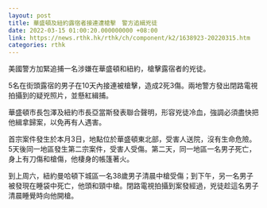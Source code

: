 ```yaml
---
layout: post
title: 華盛頓及紐約露宿者接連遭槍擊　警方追緝兇徒
date: 2022-03-15 01:00:20.000000000 +08:00
link: https://news.rthk.hk/rthk/ch/component/k2/1638923-20220315.htm
categories: rthk
---
```


美國警方加緊追捕一名涉嫌在華盛頓和紐約，槍擊露宿者的兇徒。

5名在街頭露宿的男子在10天內接連被槍擊，造成2死3傷。兩地警方發出閉路電視拍攝到的疑兇照片，並懸紅緝捕。

華盛頓市長包澤及紐約市長亞當斯發表聯合聲明，形容兇徒冷血，強調必須盡快把他緝拿歸案，以免再有人遇害。

首宗案件發生於本月3日，地點位於華盛頓東北部，受害人送院，沒有生命危險。5天後同一地區發生第二宗案件，受害人受傷。第二天，同一地區一名男子死亡，身上有刀傷和槍傷，他棲身的帳篷著火。

到上周六，紐約曼哈頓下城區一名38歲男子清晨中槍受傷；到下午，另一名男子被發現在睡袋中死亡，他頭和頸中槍。閉路電視拍攝到案發經過，兇徒趁這名男子清晨睡覺時向他開槍。
